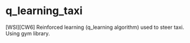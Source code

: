 # q_learning_taxi
[WSI][CW6] Reinforced learning (q_learning algorithm) used to steer taxi. Using gym library.
